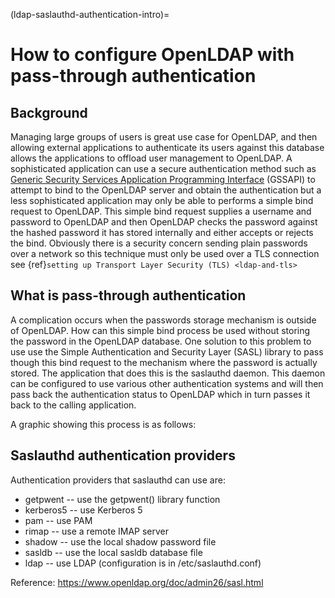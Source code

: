 (ldap-saslauthd-authentication-intro)=
# How to configure OpenLDAP with pass-through authentication

## Background
Managing large groups of users is great use case for OpenLDAP, and then allowing external applications to authenticate its users against this database
allows the applications to offload user management to OpenLDAP. A sophisticated application can use a secure authentication method such as [Generic Security Services Application Programming Interface](https://www.openldap.org/doc/admin26/sasl.html#GSSAPI) (GSSAPI)
to attempt to bind to the OpenLDAP server and obtain the authentication but a less sophisticated application may only be able to performs a simple bind request to OpenLDAP. This simple bind request
supplies a username and password to OpenLDAP and then OpenLDAP checks the password against the hashed password it has stored internally and either accepts or rejects the bind.
Obviously there is a security concern sending plain passwords over a network so this technique must only be used over a TLS connection see {ref}`setting up Transport Layer Security (TLS) <ldap-and-tls>`

## What is pass-through authentication
A complication occurs when the passwords storage mechanism is outside of OpenLDAP. How can this simple bind process be used without storing the password in
the OpenLDAP database. One solution to this problem to use use the Simple Authentication and Security Layer (SASL) library to pass though this bind request to the mechanism where the password is
actually stored. The application that does this is the saslauthd daemon. This daemon can be configured to use various other authentication systems and will then
pass back the authentication status to OpenLDAP which in turn passes it back to the calling application.

A graphic showing this process is as follows:



## Saslauthd authentication providers
Authentication providers that saslauthd can use are:
- getpwent  -- use the getpwent() library function
- kerberos5 -- use Kerberos 5
- pam       -- use PAM
- rimap     -- use a remote IMAP server
- shadow    -- use the local shadow password file
- sasldb    -- use the local sasldb database file
- ldap      -- use LDAP (configuration is in /etc/saslauthd.conf)


Reference: https://www.openldap.org/doc/admin26/sasl.html
